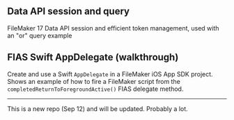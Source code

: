 ## Data API session and query
FileMaker 17 Data API session and efficient token management, used with an "or" query example

## FIAS Swift AppDelegate (walkthrough)
Create and use a Swift `AppDelegate` in a FileMaker iOS App SDK project. Shows an example of how to fire a FileMaker script from the `completedReturnToForegroundActive()` FIAS delegate method.

- - -

This is a new repo (Sep 12) and will be updated. Probably a lot.
